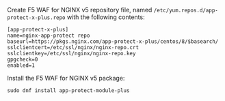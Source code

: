 Create F5 WAF for NGINX v5 repository file, named `/etc/yum.repos.d/app-protect-x-plus.repo` with the following contents:

```none
[app-protect-x-plus]
name=nginx-app-protect repo
baseurl=https://pkgs.nginx.com/app-protect-x-plus/centos/8/$basearch/
sslclientcert=/etc/ssl/nginx/nginx-repo.crt
sslclientkey=/etc/ssl/nginx/nginx-repo.key
gpgcheck=0
enabled=1
```

Install the F5 WAF for NGINX v5 package:

```shell
sudo dnf install app-protect-module-plus
```